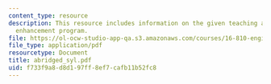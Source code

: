 ```yaml
---
content_type: resource
description: This resource includes information on the given teaching and education
  enhancement program.
file: https://ol-ocw-studio-app-qa.s3.amazonaws.com/courses/16-810-engineering-design-and-rapid-prototyping-january-iap-2005/f733f9a8d8d197ff8ef7cafb11b52fc8_abridged_syl.pdf
file_type: application/pdf
resourcetype: Document
title: abridged_syl.pdf
uid: f733f9a8-d8d1-97ff-8ef7-cafb11b52fc8
---
```

